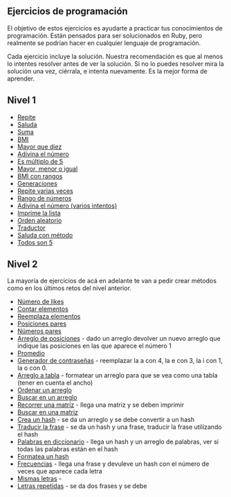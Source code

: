 ## Ejercicios de programación

El objetivo de estos ejercicios es ayudarte a practicar tus conocimientos de programación. Están pensados para ser solucionados en Ruby, pero realmente se podrían hacer en cualquier lenguaje de programación.

Cada ejercicio incluye la solución. Nuestra recomendación es que al menos lo intentes resolver antes de ver la solución. Si no lo puedes resolver mira la solución una vez, ciérrala, e intenta nuevamente. Es la mejor forma de aprender.

## Nivel 1

* [Repite](repite.md)
* [Saluda](saluda.md)
* [Suma](suma.md)
* [BMI](bmi.md)
* [Mayor que diez](mayor_que_diez.md)
* [Adivina el número](adivina.md)
* [Es múltiplo de 5](multiplo.md)
* [Mayor, menor o igual](mayor_menor_igual.md)
* [BMI con rangos](bmi2.md)
* [Generaciones](generaciones.md)
* [Repite varias veces](repite_varias_veces.md)
* [Rango de números](rango_numeros.md)
* [Adivina el número (varios intentos)](adivina_intentos.md)
* [Imprime la lista](imprime_lista.md)
* [Orden aleatorio](orden_aleatorio.md)
* [Traductor](traductor.md)
* [Saluda con método](saluda_metodo.md)
* [Todos son 5](todos_son_5.md)

## Nivel 2

La mayoría de ejercicios de acá en adelante te van a pedir crear métodos como en los últimos retos del nivel anterior.

* [Número de likes](numero_de_likes.md)
* [Contar elementos](contar.md)
* [Reemplaza elementos](reemplazar.md)
* [Posiciones pares](posiciones_pares.md)
* [Números pares](numeros_pares.md)
* [Arreglo de posiciones](arreglo_de_posiciones.md) - dado un arreglo devolver un nuevo arreglo que indique las posiciones en las que aparece el número 1
* [Promedio](promedio.md)
* [Generador de contraseñas](generador_contrasenas.md) - reemplazar la a con 4, la e con 3, la i con 1, la o con 0.
* [Arreglo a tabla](arreglo_a_tabla.md) - formatear un arreglo para que se vea como una tabla (tener en cuenta el ancho)
* [Ordenar un arreglo](ordenar_arreglo.md)
* [Buscar en un arreglo](buscar_arreglo.md)
* [Recorrer una matriz](recorrer_matriz.md) - llega una matriz y se deben imprimir
* [Buscar en una matriz](buscar_matriz.md)
* [Crea un hash](hashes.md) - se da un arreglo y se debe convertir a un hash
* [Traducir la frase](traduce_la_frase.md) - se da un hash y una frase, traducir la frase utilizando el hash
* [Palabras en diccionario](palabras_en_diccionario.md) - llega un hash y un arreglo de palabras, ver si todas las palabras están en el hash
* [Formatea un hash](hash_formateado.md)
* [Frecuencias](frecuencias.md) - llega una frase y devuleve un hash con el número de veces que aparece cada letra
* [Mismas letras](mismas_letras.md) -  
* [Letras repetidas](letras_repetidas.md) - se da dos frases y se debe
